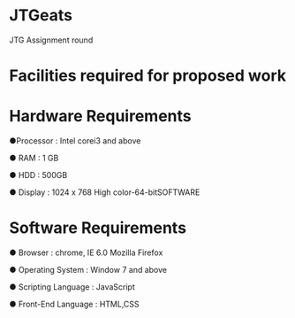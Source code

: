# JTGeats
JTG Assignment round 

# Facilities required for proposed work
# Hardware Requirements
●Processor : Intel corei3 and above

● RAM : 1 GB

● HDD : 500GB

● Display : 1024 x 768 High color-64-bitSOFTWARE

# Software Requirements
● Browser : chrome, IE 6.0 Mozilla Firefox

● Operating System : Window 7 and above

● Scripting Language : JavaScript

● Front-End Language : HTML,CSS
